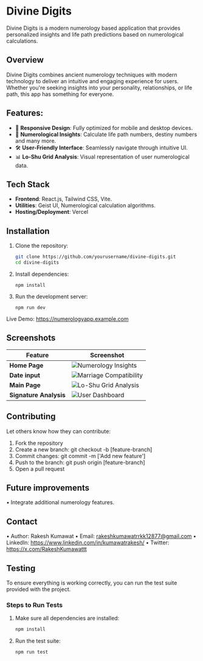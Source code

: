# **Divine Digits**

Divine Digits is a modern numerology based application that provides personalized insights and life path predictions based on numerological calculations.

## **Overview**

Divine Digits combines ancient numerology techniques with modern technology to deliver an intuitive and engaging experience for users. Whether you're seeking insights into your personality, relationships, or life path, this app has something for everyone.

## **Features:**

- 🎨 **Responsive Design**: Fully optimized for mobile and desktop devices.  
- 🔢 **Numerological Insights**: Calculate life path numbers, destiny numbers and many more.
- 🛠️ **User-Friendly Interface**: Seamlessly navigate through intuitive UI.
- 📊 **Lo-Shu Grid Analysis**: Visual representation of user numerological data.


## **Tech Stack**

- **Frontend**: React.js, Tailwind CSS, Vite.  
- **Utilities**: Geist UI, Numerological calculation algorithms.
- **Hosting/Deployment**: Vercel


## **Installation**

1. Clone the repository:  
   ```bash
   git clone https://github.com/yourusername/divine-digits.git
   cd divine-digits
   ```



2. Install dependencies:
    ```
    npm install
    ```

3. Run the development server:
    ```
    npm run dev
    ```

Live Demo: https://numerologyapp.example.com

## **Screenshots**

| **Feature**              | **Screenshot**                              |
|---------------------------|---------------------------------------------|
| **Home Page**   | ![Numerology Insights](/client/src/assets/Divine-Digits-Home.png) |
| **Date input**| ![Marriage Compatibility](/client/src/assets/Divine-digits-input.png) |
| **Main Page**  | ![Lo-Shu Grid Analysis](/client/src/assets/Divine-digits-Main.png) |
| **Signature Analysis**        | ![User Dashboard](/client/src/assets/Divine-digits-SignAnalysis.png) |


## **Contributing**
Let others know how they can contribute:
1.	Fork the repository
2.	Create a new branch: git checkout -b [feature-branch]
3.	Commit changes: git commit -m ['Add new feature']
4.	Push to the branch: git push origin [feature-branch]
5.	Open a pull request

## **Future improvements**
•	Integrate additional numerology features.

## Contact

•	Author: Rakesh Kumawat
•	Email: rakeshkumawatrrkk12877@gmail.com
•	LinkedIn: https://www.linkedin.com/in/kumawatrakesh/
•	Twitter: https://x.com/RakeshKumawattt

## Testing

To ensure everything is working correctly, you can run the test suite provided with the project.  

### **Steps to Run Tests**

1. Make sure all dependencies are installed:  
   ```bash
   npm install 
   ```

2. Run the test suite:
   ```bash
   npm run test
    ```
